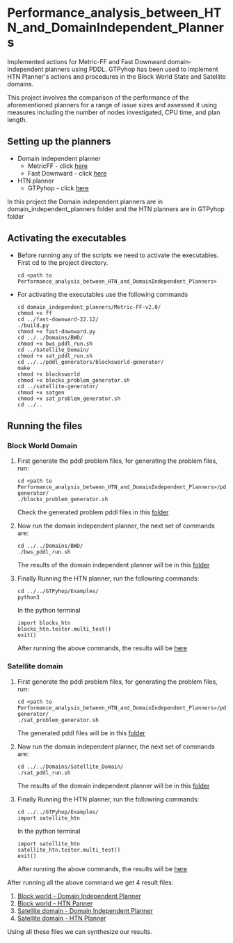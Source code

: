# Performance_analysis_between_HTN_and_DomainIndependent_Planners

Implemented actions for Metric-FF and Fast Downward domain-independent planners using PDDL. GTPyhop has been used to implement HTN Planner's actions and procedures in the Block World State and Satellite domains.

This project involves the comparison of the performance of the aforementioned planners for a range of issue sizes and assessed it using measures including the number of nodes investigated, CPU time, and plan length.

## Setting up the planners

- Domain independent planner
    - MetricFF - click [here](https://fai.cs.uni-saarland.de/hoffmann/metric-ff.html)
    - Fast Downward - click [here](https://www.fast-downward.org/Releases/22.12)
- HTN planner
    - GTPyhop - click [here](https://github.com/dananau/GTPyhop)

In this project the Domain independent planners are in domain_independent_planners folder and the HTN planners are in GTPyhop folder

## Activating the executables

- Before running any of the scripts we need to activate the executables. First cd to the project directory.
    ```
    cd <path to Performance_analysis_between_HTN_and_DomainIndependent_Planners>
    ```
- For activating the executables use the following commands
    ```
    cd domain_independent_planners/Metric-FF-v2.0/
    chmod +x ff
    cd ../fast-downward-22.12/
    ./build.py
    chmod +x fast-downward.py
    cd ../../Domains/BWD/
    chmod +x bws_pddl_run.sh
    cd ../Satellite_Domain/
    chmod +x sat_pddl_run.sh
    cd ../../pddl_generators/blocksworld-generator/
    make
    chmod +x blocksworld
    chmod +x blocks_problem_generator.sh
    cd ../satellite-generator/
    chmod +x satgen
    chmod +x sat_problem_generator.sh
    cd ../..
    ```

## Running the files

### Block World Domain

1. First generate the pddl problem files, for generating the problem files, run:
    ```
    cd <path to Performance_analysis_between_HTN_and_DomainIndependent_Planners>/pddl_generators/blocksworld-generator/
    ./blocks_problem_generator.sh
    ```
    Check the generated problem pddl files in this [folder](/Domains/BWD/problem/)
2. Now run the domain independent planner, the next set of commands are:
    ```
    cd ../../Domains/BWD/
    ./bws_pddl_run.sh
    ```
    The results of the domain independent planner will be in this [folder](/Domains/BWD/results/)

3. Finally Running the HTN planner, run the followring commands:
    ```
    cd ../../GTPyhop/Examples/
    python3
    ```
    In the python terminal
    ```
    import blocks_htn
    blocks_htn.tester.multi_test()
    exit()
    ```
    After running the above commands, the results will be [here](/GTPyhop/Examples/blocks_htn/)

### Satellite domain

1. First generate the pddl problem files, for generating the problem files, run:
    ```
    cd <path to Performance_analysis_between_HTN_and_DomainIndependent_Planners>/pddl_generators/satellite-generator/
    ./sat_problem_generator.sh
    ```
    The generated pddl files will be in this [folder](/Domains/Satellite_Domain/problem/)

2. Now run the domain independent planner, the next set of commands are:
    ```
    cd ../../Domains/Satellite_Domain/
    ./sat_pddl_run.sh
    ```
    The results of the domain independent planner will be in this [folder](/Domains/Satellite_Domain/results/)

3. Finally Running the HTN planner, run the followring commands:
    ```
    cd ../../GTPyhop/Examples/
    import satellite_htn
    ```
    In the python terminal
    ```
    import satellite_htn
    satellite_htn.tester.multi_test()
    exit()
    ```
    After running the above commands, the results will be [here](/GTPyhop/Examples/satellite_htn/)

After running all the above command we get 4 result files:
1. [Block world - Domain Independent Planner](/Domains/BWD/results/stats.txt)
2. [Block world - HTN Panner](/GTPyhop/Examples/blocks_htn/report.txt)
3. [Satellite domain - Domain Independent Planner](/Domains/Satellite_Domain/results/stats.txt)
4. [Satellite domain - HTN Planner](/GTPyhop/Examples/satellite_htn/report.txt)

Using all these files we can synthesize our results.